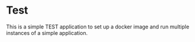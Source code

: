 
# Test

This is a simple TEST application to set up a docker image and run multiple instances of a simple application.